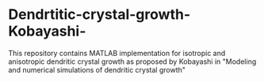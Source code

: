 # Dendrtitic-crystal-growth-Kobayashi-
This repository contains MATLAB implementation for isotropic and anisotropic dendritic crystal growth as proposed by Kobayashi in "Modeling and numerical simulations of dendritic crystal growth"
